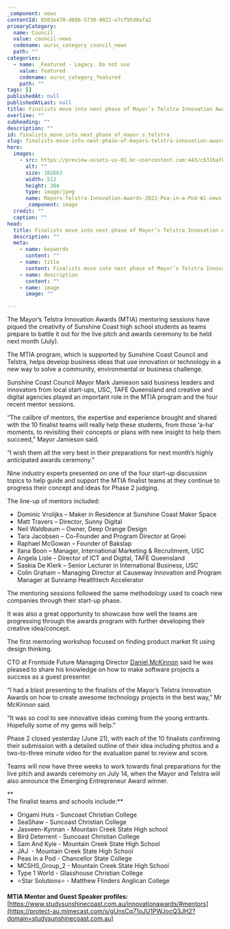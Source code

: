 ```yaml
---
_component: news
contentId: 0503e470-d686-5730-9022-e7cf95d0afa2
primaryCategory:
  name: Council
  value: council-news
  codename: oursc_category_council_news
  path: ""
categories:
  - name: _Featured - Legacy. Do not use
    value: featured
    codename: oursc_category_featured
    path: ""
tags: []
publishedAt: null
publishedAtLast: null
title: Finalists move into next phase of Mayor’s Telstra Innovation Awards
overline: ""
subheading: ""
description: ""
id: finalists_move_into_next_phase_of_mayor_s_telstra_
slug: finalists-move-into-next-phase-of-mayors-telstra-innovation-awards
hero:
  images:
    - src: https://preview-assets-us-01.kc-usercontent.com:443/c631baf8-1b46-001f-580c-d0001b68b4a8/c8357aea-76be-49d8-bb04-de24dc9ee1ec/Mayors-Telstra-Innovation-Awards-2022-Pea-in-a-Pod-W1-news-centre-1.jpg
      alt: ""
      size: 102663
      width: 512
      height: 384
      type: image/jpeg
      name: Mayors-Telstra-Innovation-Awards-2022-Pea-in-a-Pod-W1-news-centre-1.jpg
      _component: image
  credit: ""
  caption: ""
head:
  title: Finalists move into next phase of Mayor’s Telstra Innovation Awards
  description: ""
  meta:
    - name: keywords
      content: ""
    - name: title
      content: Finalists move into next phase of Mayor’s Telstra Innovation Awards
    - name: description
      content: ""
    - name: image
      image: ""

---
```

The Mayor’s Telstra Innovation Awards (MTIA) mentoring sessions have piqued the creativity of Sunshine Coast high school students as teams prepare to battle it out for the live pitch and awards ceremony to be held next month (July). 

The MTIA program, which is supported by Sunshine Coast Council and Telstra, helps develop business ideas that use innovation or technology in a new way to solve a community, environmental or business challenge.

Sunshine Coast Council Mayor Mark Jamieson said business leaders and innovators from local start-ups, USC, TAFE Queensland and creative and digital agencies played an important role in the MTIA program and the four recent mentor sessions.

“The calibre of mentors, the expertise and experience brought and shared with the 10 finalist teams will really help these students, from those ‘a-ha’ moments, to revisiting their concepts or plans with new insight to help them succeed,” Mayor Jamieson said.

“I wish them all the very best in their preparations for next month’s highly anticipated awards ceremony.”

Nine industry experts presented on one of the four start-up discussion topics to help guide and support the MTIA finalist teams at they continue to progress their concept and ideas for Phase 2 judging.

The line-up of mentors included:

*   Dominic Vrolijks – Maker in Residence at Sunshine Coast Maker Space
*   Matt Travers – Director, Sunny Digital
*   Neil Waldbaum – Owner, Deep Orange Design
*   Tara Jacobsen – Co-Founder and Program Director at Groei
*   Raphael McGowan – Founder of Bakslap
*   Ilana Boon – Manager, International Marketing & Recruitment, USC
*   Angela Lisle – Director of ICT and Digital, TAFE Queensland
*   Saskia De Klerk – Senior Lecturer in International Business, USC
*   Colin Graham – Managing Director at Causeway Innovation and Program Manager at Sunramp Healthtech Accelerator

The mentoring sessions followed the same methodology used to coach new companies through their start-up phase.

It was also a great opportunity to showcase how well the teams are progressing through the awards program with further developing their creative idea/concept.

The first mentoring workshop focused on finding product market fit using design thinking. 

CTO at Frontside Future Managing Director [Daniel McKinnon](https://www.linkedin.com/in/danieljohnmckinnon/#experience)
&#x20;said he was pleased to share his knowledge on how to make software projects a success as a guest presenter.

“I had a blast presenting to the finalists of the Mayor’s Telstra Innovation Awards on how to create awesome technology projects in the best way,” Mr McKinnon said.

“It was so cool to see innovative ideas coming from the young entrants. Hopefully some of my gems will help.”

Phase 2 closed yesterday (June 21), with each of the 10 finalists confirming their submission with a detailed outline of their idea including photos and a two-to-three minute video for the evaluation panel to review and score.

Teams will now have three weeks to work towards final preparations for the live pitch and awards ceremony on July 14, when the Mayor and Telstra will also announce the Emerging Entrepreneur Award winner.

\*\*\
The finalist teams and schools include:\*\*

*   Origami Huts - Suncoast Christian College        
*   SeaShaw - Suncoast Christian College                
*   Jasveen-Kynnan - Mountain Creek State High school   
*   Bird Deterrent - Suncoast Christian College       
*   Sam And Kyle - Mountain Creek State High School      
*   JAJ  - Mountain Creek State High School           
*   Peas in a Pod - Chancellor State College           
*   MCSHS\_Group\_2 - Mountain Creek State High School
*   Type 1 World - Glasshouse Christian College    
*   ⭐️Star Solutions⭐️ - Matthew Flinders Anglican College         

**MTIA Mentor and Guest Speaker profiles:** [https://www.studysunshinecoast.com.au/innovationawards/#mentors](https://protect-au.mimecast.com/s/gUnsCq71oJU1PWJocQ3JH2?domain=studysunshinecoast.com.au)
